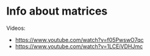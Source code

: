 # Info about matrices

Videos:
- https://www.youtube.com/watch?v=f05PwswO7qc
- https://www.youtube.com/watch?v=1LCEiVDHJmc